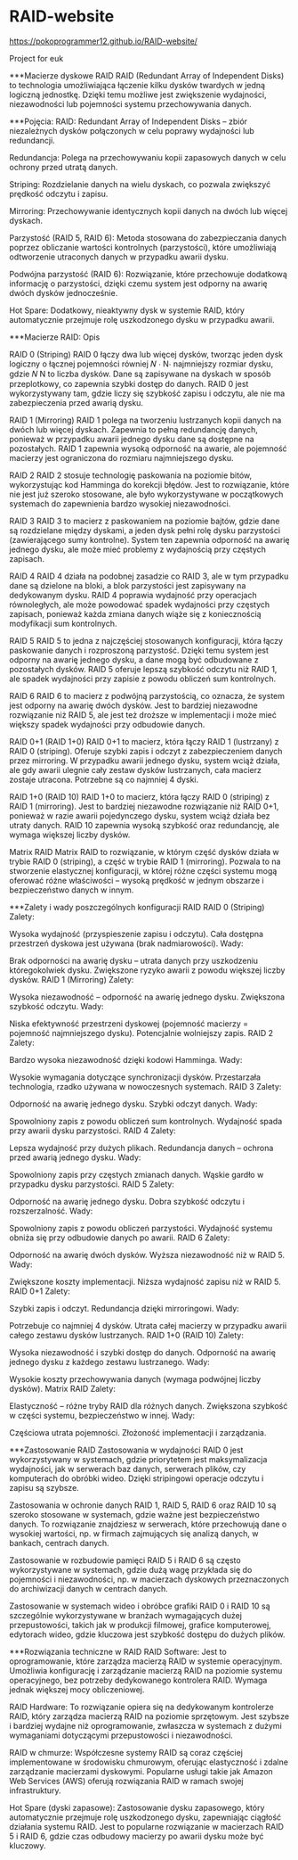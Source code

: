 # RAID-website

https://pokoprogrammer12.github.io/RAID-website/

Project for euk

\*\*\*Macierze dyskowe RAID
RAID (Redundant Array of Independent Disks) to technologia umożliwiająca łączenie kilku dysków twardych w jedną logiczną jednostkę. Dzięki temu możliwe jest zwiększenie wydajności, niezawodności lub pojemności systemu przechowywania danych.

\*\*\*Pojęcia:
RAID: Redundant Array of Independent Disks – zbiór niezależnych dysków połączonych w celu poprawy wydajności lub redundancji.

Redundancja: Polega na przechowywaniu kopii zapasowych danych w celu ochrony przed utratą danych.

Striping: Rozdzielanie danych na wielu dyskach, co pozwala zwiększyć prędkość odczytu i zapisu.

Mirroring: Przechowywanie identycznych kopii danych na dwóch lub więcej dyskach.

Parzystość (RAID 5, RAID 6): Metoda stosowana do zabezpieczania danych poprzez obliczanie wartości kontrolnych (parzystości), które umożliwiają odtworzenie utraconych danych w przypadku awarii dysku.

Podwójna parzystość (RAID 6): Rozwiązanie, które przechowuje dodatkową informację o parzystości, dzięki czemu system jest odporny na awarię dwóch dysków jednocześnie.

Hot Spare: Dodatkowy, nieaktywny dysk w systemie RAID, który automatycznie przejmuje rolę uszkodzonego dysku w przypadku awarii.

\*\*\*Macierze RAID: Opis

RAID 0 (Striping)
RAID 0 łączy dwa lub więcej dysków, tworząc jeden dysk logiczny o łącznej pojemności równiej
𝑁
⋅
N⋅ najmniejszy rozmiar dysku, gdzie
𝑁
N to liczba dysków. Dane są zapisywane na dyskach w sposób przeplotkowy, co zapewnia szybki dostęp do danych. RAID 0 jest wykorzystywany tam, gdzie liczy się szybkość zapisu i odczytu, ale nie ma zabezpieczenia przed awarią dysku.

RAID 1 (Mirroring)
RAID 1 polega na tworzeniu lustrzanych kopii danych na dwóch lub więcej dyskach. Zapewnia to pełną redundancję danych, ponieważ w przypadku awarii jednego dysku dane są dostępne na pozostałych. RAID 1 zapewnia wysoką odporność na awarie, ale pojemność macierzy jest ograniczona do rozmiaru najmniejszego dysku.

RAID 2
RAID 2 stosuje technologię paskowania na poziomie bitów, wykorzystując kod Hamminga do korekcji błędów. Jest to rozwiązanie, które nie jest już szeroko stosowane, ale było wykorzystywane w początkowych systemach do zapewnienia bardzo wysokiej niezawodności.

RAID 3
RAID 3 to macierz z paskowaniem na poziomie bajtów, gdzie dane są rozdzielane między dyskami, a jeden dysk pełni rolę dysku parzystości (zawierającego sumy kontrolne). System ten zapewnia odporność na awarię jednego dysku, ale może mieć problemy z wydajnością przy częstych zapisach.

RAID 4
RAID 4 działa na podobnej zasadzie co RAID 3, ale w tym przypadku dane są dzielone na bloki, a blok parzystości jest zapisywany na dedykowanym dysku. RAID 4 poprawia wydajność przy operacjach równoległych, ale może powodować spadek wydajności przy częstych zapisach, ponieważ każda zmiana danych wiąże się z koniecznością modyfikacji sum kontrolnych.

RAID 5
RAID 5 to jedna z najczęściej stosowanych konfiguracji, która łączy paskowanie danych i rozproszoną parzystość. Dzięki temu system jest odporny na awarię jednego dysku, a dane mogą być odbudowane z pozostałych dysków. RAID 5 oferuje lepszą szybkość odczytu niż RAID 1, ale spadek wydajności przy zapisie z powodu obliczeń sum kontrolnych.

RAID 6
RAID 6 to macierz z podwójną parzystością, co oznacza, że system jest odporny na awarię dwóch dysków. Jest to bardziej niezawodne rozwiązanie niż RAID 5, ale jest też droższe w implementacji i może mieć większy spadek wydajności przy odbudowie danych.

RAID 0+1 (RAID 1+0)
RAID 0+1 to macierz, która łączy RAID 1 (lustrzany) z RAID 0 (striping). Oferuje szybki zapis i odczyt z zabezpieczeniem danych przez mirroring. W przypadku awarii jednego dysku, system wciąż działa, ale gdy awarii ulegnie cały zestaw dysków lustrzanych, cała macierz zostaje utracona. Potrzebne są co najmniej 4 dyski.

RAID 1+0 (RAID 10)
RAID 1+0 to macierz, która łączy RAID 0 (striping) z RAID 1 (mirroring). Jest to bardziej niezawodne rozwiązanie niż RAID 0+1, ponieważ w razie awarii pojedynczego dysku, system wciąż działa bez utraty danych. RAID 10 zapewnia wysoką szybkość oraz redundancję, ale wymaga większej liczby dysków.

Matrix RAID
Matrix RAID to rozwiązanie, w którym część dysków działa w trybie RAID 0 (striping), a część w trybie RAID 1 (mirroring). Pozwala to na stworzenie elastycznej konfiguracji, w której różne części systemu mogą oferować różne właściwości – wysoką prędkość w jednym obszarze i bezpieczeństwo danych w innym.

\*\*\*Zalety i wady poszczególnych konfiguracji RAID
RAID 0 (Striping)
Zalety:

Wysoka wydajność (przyspieszenie zapisu i odczytu).
Cała dostępna przestrzeń dyskowa jest używana (brak nadmiarowości).
Wady:

Brak odporności na awarię dysku – utrata danych przy uszkodzeniu któregokolwiek dysku.
Zwiększone ryzyko awarii z powodu większej liczby dysków.
RAID 1 (Mirroring)
Zalety:

Wysoka niezawodność – odporność na awarię jednego dysku.
Zwiększona szybkość odczytu.
Wady:

Niska efektywność przestrzeni dyskowej (pojemność macierzy = pojemność najmniejszego dysku).
Potencjalnie wolniejszy zapis.
RAID 2
Zalety:

Bardzo wysoka niezawodność dzięki kodowi Hamminga.
Wady:

Wysokie wymagania dotyczące synchronizacji dysków.
Przestarzała technologia, rzadko używana w nowoczesnych systemach.
RAID 3
Zalety:

Odporność na awarię jednego dysku.
Szybki odczyt danych.
Wady:

Spowolniony zapis z powodu obliczeń sum kontrolnych.
Wydajność spada przy awarii dysku parzystości.
RAID 4
Zalety:

Lepsza wydajność przy dużych plikach.
Redundancja danych – ochrona przed awarią jednego dysku.
Wady:

Spowolniony zapis przy częstych zmianach danych.
Wąskie gardło w przypadku dysku parzystości.
RAID 5
Zalety:

Odporność na awarię jednego dysku.
Dobra szybkość odczytu i rozszerzalność.
Wady:

Spowolniony zapis z powodu obliczeń parzystości.
Wydajność systemu obniża się przy odbudowie danych po awarii.
RAID 6
Zalety:

Odporność na awarię dwóch dysków.
Wyższa niezawodność niż w RAID 5.
Wady:

Zwiększone koszty implementacji.
Niższa wydajność zapisu niż w RAID 5.
RAID 0+1
Zalety:

Szybki zapis i odczyt.
Redundancja dzięki mirroringowi.
Wady:

Potrzebuje co najmniej 4 dysków.
Utrata całej macierzy w przypadku awarii całego zestawu dysków lustrzanych.
RAID 1+0 (RAID 10)
Zalety:

Wysoka niezawodność i szybki dostęp do danych.
Odporność na awarię jednego dysku z każdego zestawu lustrzanego.
Wady:

Wysokie koszty przechowywania danych (wymaga podwójnej liczby dysków).
Matrix RAID
Zalety:

Elastyczność – różne tryby RAID dla różnych danych.
Zwiększona szybkość w części systemu, bezpieczeństwo w innej.
Wady:

Częściowa utrata pojemności.
Złożoność implementacji i zarządzania.

\*\*\*Zastosowanie RAID
Zastosowania w wydajności
RAID 0 jest wykorzystywany w systemach, gdzie priorytetem jest maksymalizacja wydajności, jak w serwerach baz danych, serwerach plików, czy komputerach do obróbki wideo. Dzięki stripingowi operacje odczytu i zapisu są szybsze.

Zastosowania w ochronie danych
RAID 1, RAID 5, RAID 6 oraz RAID 10 są szeroko stosowane w systemach, gdzie ważne jest bezpieczeństwo danych. To rozwiązanie znajdziesz w serwerach, które przechowują dane o wysokiej wartości, np. w firmach zajmujących się analizą danych, w bankach, centrach danych.

Zastosowanie w rozbudowie pamięci
RAID 5 i RAID 6 są często wykorzystywane w systemach, gdzie dużą wagę przykłada się do pojemności i niezawodności, np. w macierzach dyskowych przeznaczonych do archiwizacji danych w centrach danych.

Zastosowanie w systemach wideo i obróbce grafiki
RAID 0 i RAID 10 są szczególnie wykorzystywane w branżach wymagających dużej przepustowości, takich jak w produkcji filmowej, grafice komputerowej, edytorach wideo, gdzie kluczowa jest szybkość dostępu do dużych plików.

\*\*\*Rozwiązania techniczne w RAID
RAID Software: Jest to oprogramowanie, które zarządza macierzą RAID w systemie operacyjnym. Umożliwia konfigurację i zarządzanie macierzą RAID na poziomie systemu operacyjnego, bez potrzeby dedykowanego kontrolera RAID. Wymaga jednak większej mocy obliczeniowej.

RAID Hardware: To rozwiązanie opiera się na dedykowanym kontrolerze RAID, który zarządza macierzą RAID na poziomie sprzętowym. Jest szybsze i bardziej wydajne niż oprogramowanie, zwłaszcza w systemach z dużymi wymaganiami dotyczącymi przepustowości i niezawodności.

RAID w chmurze: Współczesne systemy RAID są coraz częściej implementowane w środowisku chmurowym, oferując elastyczność i zdalne zarządzanie macierzami dyskowymi. Popularne usługi takie jak Amazon Web Services (AWS) oferują rozwiązania RAID w ramach swojej infrastruktury.

Hot Spare (dyski zapasowe): Zastosowanie dysku zapasowego, który automatycznie przejmuje rolę uszkodzonego dysku, zapewniając ciągłość działania systemu RAID. Jest to popularne rozwiązanie w macierzach RAID 5 i RAID 6, gdzie czas odbudowy macierzy po awarii dysku może być kluczowy.
